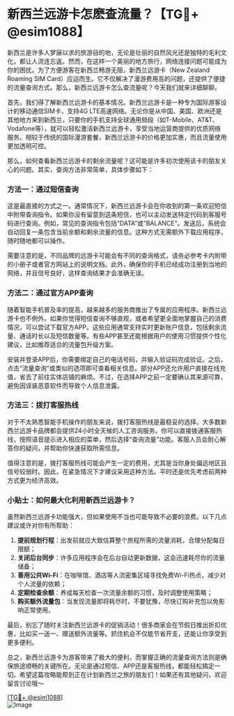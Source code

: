 # 新西兰远游卡怎麽查流量？【TG💪+ @esim1088】

新西兰是许多人梦寐以求的旅游目的地，无论是壮丽的自然风光还是独特的毛利文化，都让人流连忘返。然而，在这样一个美丽的地方旅行，网络连接问题可能成为你的困扰。为了方便游客在新西兰畅游无阻，新西兰远游卡（New Zealand Roaming SIM Card）应运而生。它不仅解决了漫游费用高的问题，还提供了便捷的流量查询方式。那么，新西兰远游卡怎么查流量呢？今天我们就来详细聊聊。

首先，我们得了解新西兰远游卡的基本情况。新西兰远游卡是一种专为国际游客设计的移动通信SIM卡，支持4G LTE高速网络。无论你是从中国、美国、欧洲还是其他地方来到新西兰，只要你的手机支持全球通用频段（如T-Mobile、AT&T、Vodafone等），就可以轻松激活新西兰远游卡，享受当地运营商提供的优质网络服务。相较于传统的国际漫游套餐，新西兰远游卡的价格更加实惠，而且流量使用更加透明可控。

那么，如何查看新西兰远游卡的剩余流量呢？这可能是许多初次使用该卡的朋友关心的问题。其实，查询方法非常简单，具体步骤如下：

### 方法一：通过短信查询

这是最直接的方式之一。通常情况下，新西兰远游卡会在你收到的第一条欢迎短信中附带查询指令。如果你没有留意到这条短信，也可以主动发送特定代码到客服号码进行查询。例如，常见的查询指令包括“DATA”或“BALANCE”。发送后，系统会自动回复一条包含当前余额和剩余流量的信息。这种方式无需额外下载应用程序，随时随地都可以操作。

需要注意的是，不同品牌的远游卡可能会有不同的查询格式，请务必参考卡内附带的小册子或者官方网站上的说明文档。此外，确保你的手机已经成功注册到当地的网络，并且信号良好，这样查询结果才会准确无误。

### 方法二：通过官方APP查询

随着智能手机普及率的提高，越来越多的服务商推出了专属的应用程序。新西兰远游卡也不例外。如果你觉得短信查询不够直观，或者希望更全面地掌握自己的消费情况，可以尝试下载官方APP。这些应用通常支持实时更新账户信息，包括剩余流量、通话时长以及短信数量等。有些APP甚至还能根据用户的使用习惯提供个性化建议，比如推荐适合的流量包升级方案。

安装并登录APP后，你需要绑定自己的电话号码，并输入验证码完成验证。之后，点击“流量查询”或类似的选项即可查看相关信息。部分APP还允许用户直接在线充值，省去了前往实体店铺的麻烦。不过，在选择APP之前一定要确认其来源可靠，避免因误装恶意软件而导致个人信息泄露。

### 方法三：拨打客服热线

对于不太熟悉智能手机操作的朋友来说，拨打客服热线是最稳妥的选择。大多数新西兰远游卡品牌都会提供24小时全天候的人工咨询服务。你可以直接拨通客服热线，按照语音提示进入相应的菜单，然后选择“查询流量”功能。客服人员会耐心解答你的疑问，并帮助你快速获取所需信息。

值得注意的是，拨打客服热线可能会产生一定的费用，尤其是当你身处偏远地区且信号较弱时。因此，在紧急情况下才建议采用这种方法。平时还是优先考虑前两种方式更为经济高效。

### 小贴士：如何最大化利用新西兰远游卡？

虽然新西兰远游卡功能强大，但如果使用不当也可能导致不必要的浪费。以下几点建议或许对你有所帮助：

1. **提前规划行程**：出发前就应大致估算整个旅程所需的流量消耗，合理分配每日限额；
2. **关闭后台同步**：许多应用程序会在后台自动更新数据，这会迅速耗尽你的流量储备；
3. **善用公共Wi-Fi**：在咖啡馆、酒店等人流密集区域寻找免费Wi-Fi热点，减少对个人流量的依赖；
4. **定期检查余额**：养成每天检查一次流量余额的习惯，及时调整使用策略；
5. **购买额外流量包**：当发现流量即将耗尽时，不要犹豫，尽快订购补充包以免影响正常使用。

最后，别忘了随时关注新西兰远游卡的促销活动！很多商家会在节假日推出折扣优惠，比如买一送一、赠送额外流量等。抓住机会不仅能节省开支，还能让你享受到更多便利。

总之，新西兰远游卡为游客带来了极大的便利，而掌握正确的流量查询方法则是确保旅途顺畅的关键所在。无论是通过短信、APP还是客服热线，都能轻松搞定一切。希望这篇攻略能帮到正在计划新西兰之旅的朋友们！如果还有其他疑问，欢迎留言讨论哦～ 

[[TG💪+ @esim1088](https://t.me/s/esim1088)]  
![Image](https://i.postimg.cc/4NQfJmqS/Snipaste-2025-05-13-00-14-12.png)